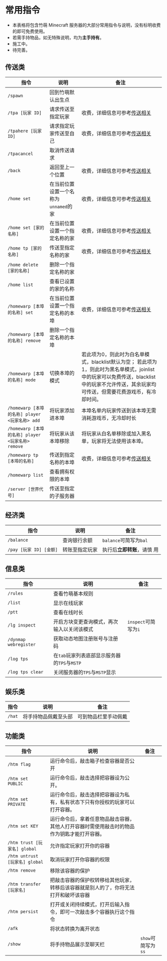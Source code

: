 # 常用指令

* 本表格将包含竹萌 Minecraft 服务器的大部分常用指令与说明，没有标明收费的即可免费使用。
* 若需手持物品，如无特殊说明，均为**主手持有**。
* 施工中。
* 待完善。

## 传送类

| 指令                 | 说明                   | 备注                                                    |
| ------------------ | -------------------- | ----------------------------------------------------- |
| `/spawn`           | 回到竹萌默认出生点            |                                                       |
| `/tpa [玩家 ID]`     | 请求传送至指定玩家            | 收费，详细信息可参考[传送相关](../server-old/plugins/survice.md#tp) |
| `/tpahere [玩家 ID]` | 请求指定玩家传送至自己          | 收费，详细信息可参考[传送相关](../server-old/plugins/survice.md#tp) |
| `/tpacancel`       | 取消传送请求               |                                                       |
| `/back`            | 返回至上一个位置             | 收费，详细信息可参考[传送相关](../server-old/plugins/survice.md#tp) |
| `/home set`         | 在当前位置设置一个名称为`unnamed`的家 | 收费，详细信息可参考[传送相关](../server-old/plugins/survice.md#tp) |
| `/home set [家的名称]`  | 在当前位置设置一个指定名称的家      | 收费，详细信息可参考[传送相关](../server-old/plugins/survice.md#tp) |
| `/home tp [家的名称]`     | 传送至指定名称的家            | 收费，详细信息可参考[传送相关](../server-old/plugins/survice.md#tp) |
| `/home delete [家的名称]`  | 删除一个指定名称的家           |                                                       |
| `/home list`  |查看已设置的家的名称||
| `/homewarp [本埠的名称] set`  |在当前位置设置一个指定名称的本埠           |  收费，详细信息可参考[传送相关](../server-old/plugins/survice.md#tp)                                                      |
| `/homewarp [本埠的名称] remove `  | 删除一个指定名称的本埠           |                                                       |
| `/homewarp [本埠的名称] mode`  | 切换本埠的模式           |        若此项为0，则此时为白名单模式，blacklist默认为空；            若此项为1，则此时为黑名单模式，joinlist中的玩家可以免费传送，blacklist中的玩家不允许传送，其余玩家均可传送，但需要花费游戏币，有冷却时间。                                    |
| `/homewarp [本埠的名称] player <玩家名称> add`  | 将玩家添加进本埠           |  本埠名单内玩家传送到该本埠无需消耗游戏币，无冷却时长                                                     |
| `/homewarp [本埠的名称] player <玩家名称> remove`  | 将玩家从该本埠移除           |  将玩家从白名单移除或加入黑名单，玩家将无法使用该本埠。                                                     |
| `/homewarp tp [本埠的名称]` |传送到指定名称的本埠|收费，详细信息可参考[传送相关](../server-old/plugins/survice.md#tp)|
| `/homewarp list` |查看拥有权限的本埠||
| `/server [世界代号]`   | 传送至指定的子服务器           |                                                       |

## 经济类

| 指令                              | 说明            | 备注                                                                     |
| ------------------------------- | ------------- | ---------------------------------------------------------------------- |
| `/balance`                      | 查询银行余额        | `balance`可简写为`bal`                                                     |
| `/pay [玩家 ID] [金额]`             | 转账至指定玩家       | 执行后**立即转账**，请慎  用                                                        |

## 信息类

| 指令                     | 说明                             | 备注                       |
| ---------------------- | ------------------------------ | ------------------------ |
| `/rules`               | 查看竹萌基本规则                       |                          |
| `/list`                | 显示在线玩家                         |                          |
| `/ptt`                 | 查看在线时长                         |                          |
| `/lg inspect`          | 开启方块变更查询模式，再次输入以关闭该模式          | `inspect`可简写为`i`         |
| `/dynmap webregister`  | 获取动态地图注册账号与注册码                 |                          |
| `/log tps`     | 在`tab`玩家列表底部显示服务器的`TPS`与`MSTP` |                          |
| `/log tps clear` | 关闭服务器的`TPS`与`MSTP`显示           |                          |

## 娱乐类

| 指令                    | 说明         | 备注         |
| --------------------- | ---------- | ---------- |
| `/hat`                | 将手持物品佩戴至头部 | 可到物品栏里手动佩戴 |

## 功能类

| 指令                          | 说明                 | 备注                                                                             |
| --------------------------- | ------------------ | ------------------------------------------------------------------------------ |
| `/htm flag`                   | 运行命令后，敲击箱子检查容器是否公开         |                                  |
| `/htm set PUBLIC`                   | 运行命令后，敲击选择把容器设为公开。         |                                   |
| `/htm set PRIVATE`                 | 运行命令后，敲击选择把容器设为私有，私有状态下只有你授权的玩家可以打开容器。         |          |
| `/htm set KEY` |运行命令后，拿着任意物品敲击容器，其他人打开容器时需使用敲击时的物品作为钥匙才能打开容器。|    |
| `/htm trust [玩家名] global` | 允许指定玩家打开你的容器 | |
| `/htm untrust [玩家名] global` | 取消玩家打开你容器的权限 | |
| `/htm remove` | 移除该容器的保护 | |
| `/htm transfer [玩家名]` | 把敲击容器的保护权转移给其他玩家，转移后该容器就是别人的了，你将无法打开和破坏该容器 |  |
| `/htm persist` | 打开或关闭持续模式，打开后输入指令，即可一次敲击多个容器执行这个指令 |  |
| `/afk`                      | 将状态转换为离开状态         |                                     |
| `/show`                     | 将手持物品展示至聊天栏        | `show`可简写为`ss`                                                                 |
